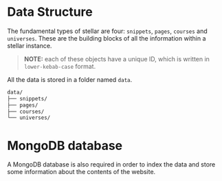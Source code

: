 # Data Structure

The fundamental types of stellar are four: `snippets`, `pages`, `courses` and `universes`.
These are the building blocks of all the information within a stellar instance.

> **NOTE:** each of these objects have a unique ID,
> which is written in `lower-kebab-case` format.

All the data is stored in a folder named `data`.

```latex
data/
├── snippets/
├── pages/
├── courses/
└── universes/
```

# MongoDB database

A MongoDB database is also required in order to index the data and store some information
about the contents of the website.